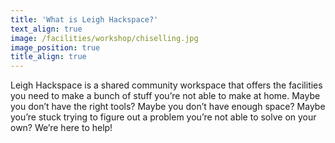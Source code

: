 ```yaml
---
title: 'What is Leigh Hackspace?'
text_align: true
image: /facilities/workshop/chiselling.jpg
image_position: true
title_align: true
---
```


Leigh Hackspace is a shared community workspace that offers the facilities you need to make a bunch of stuff you’re not able to make at home. Maybe you don’t have the right tools? Maybe you don’t have enough space? Maybe you’re stuck trying to figure out a problem you’re not able to solve on your own? We’re here to help!
